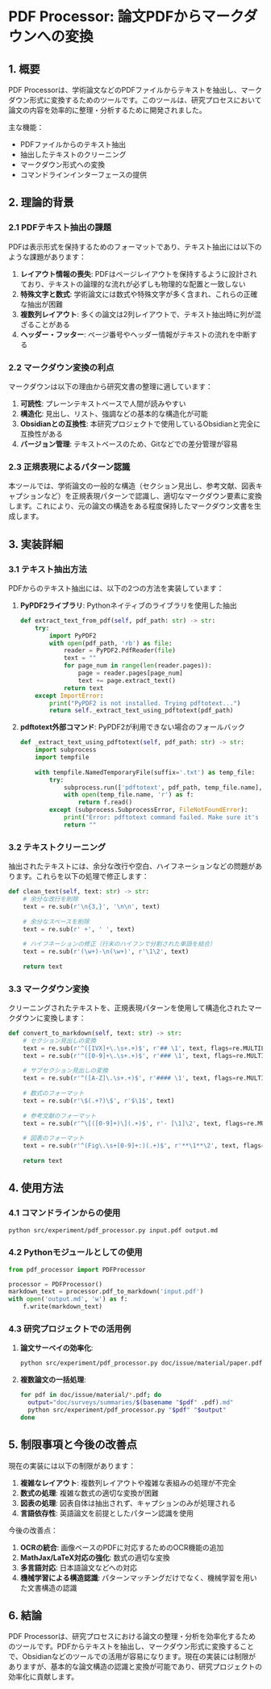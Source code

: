 # PDF Processor: 論文PDFからマークダウンへの変換

## 1. 概要

PDF Processorは、学術論文などのPDFファイルからテキストを抽出し、マークダウン形式に変換するためのツールです。このツールは、研究プロセスにおいて論文の内容を効率的に整理・分析するために開発されました。

主な機能：
- PDFファイルからのテキスト抽出
- 抽出したテキストのクリーニング
- マークダウン形式への変換
- コマンドラインインターフェースの提供

## 2. 理論的背景

### 2.1 PDFテキスト抽出の課題

PDFは表示形式を保持するためのフォーマットであり、テキスト抽出には以下のような課題があります：

1. **レイアウト情報の喪失**: PDFはページレイアウトを保持するように設計されており、テキストの論理的な流れが必ずしも物理的な配置と一致しない
2. **特殊文字と数式**: 学術論文には数式や特殊文字が多く含まれ、これらの正確な抽出が困難
3. **複数列レイアウト**: 多くの論文は2列レイアウトで、テキスト抽出時に列が混ざることがある
4. **ヘッダー・フッター**: ページ番号やヘッダー情報がテキストの流れを中断する

### 2.2 マークダウン変換の利点

マークダウンは以下の理由から研究文書の整理に適しています：

1. **可読性**: プレーンテキストベースで人間が読みやすい
2. **構造化**: 見出し、リスト、強調などの基本的な構造化が可能
3. **Obsidianとの互換性**: 本研究プロジェクトで使用しているObsidianと完全に互換性がある
4. **バージョン管理**: テキストベースのため、Gitなどでの差分管理が容易

### 2.3 正規表現によるパターン認識

本ツールでは、学術論文の一般的な構造（セクション見出し、参考文献、図表キャプションなど）を正規表現パターンで認識し、適切なマークダウン要素に変換します。これにより、元の論文の構造をある程度保持したマークダウン文書を生成します。

## 3. 実装詳細

### 3.1 テキスト抽出方法

PDFからのテキスト抽出には、以下の2つの方法を実装しています：

1. **PyPDF2ライブラリ**: Pythonネイティブのライブラリを使用した抽出
   ```python
   def extract_text_from_pdf(self, pdf_path: str) -> str:
       try:
           import PyPDF2
           with open(pdf_path, 'rb') as file:
               reader = PyPDF2.PdfReader(file)
               text = ""
               for page_num in range(len(reader.pages)):
                   page = reader.pages[page_num]
                   text += page.extract_text()
               return text
       except ImportError:
           print("PyPDF2 is not installed. Trying pdftotext...")
           return self._extract_text_using_pdftotext(pdf_path)
   ```

2. **pdftotext外部コマンド**: PyPDF2が利用できない場合のフォールバック
   ```python
   def _extract_text_using_pdftotext(self, pdf_path: str) -> str:
       import subprocess
       import tempfile
       
       with tempfile.NamedTemporaryFile(suffix='.txt') as temp_file:
           try:
               subprocess.run(['pdftotext', pdf_path, temp_file.name], check=True)
               with open(temp_file.name, 'r') as f:
                   return f.read()
           except (subprocess.SubprocessError, FileNotFoundError):
               print("Error: pdftotext command failed. Make sure it's installed.")
               return ""
   ```

### 3.2 テキストクリーニング

抽出されたテキストには、余分な改行や空白、ハイフネーションなどの問題があります。これらを以下の処理で修正します：

```python
def clean_text(self, text: str) -> str:
    # 余分な改行を削除
    text = re.sub(r'\n{3,}', '\n\n', text)
    
    # 余分なスペースを削除
    text = re.sub(r' +', ' ', text)
    
    # ハイフネーションの修正（行末のハイフンで分割された単語を結合）
    text = re.sub(r'(\w+)-\n(\w+)', r'\1\2', text)
    
    return text
```

### 3.3 マークダウン変換

クリーニングされたテキストを、正規表現パターンを使用して構造化されたマークダウンに変換します：

```python
def convert_to_markdown(self, text: str) -> str:
    # セクション見出しの変換
    text = re.sub(r'^([IVX]+\.\s+.+)$', r'## \1', text, flags=re.MULTILINE)
    text = re.sub(r'^([0-9]+\.\s+.+)$', r'### \1', text, flags=re.MULTILINE)
    
    # サブセクション見出しの変換
    text = re.sub(r'^([A-Z]\.\s+.+)$', r'#### \1', text, flags=re.MULTILINE)
    
    # 数式のフォーマット
    text = re.sub(r'\$(.+?)\$', r'$\1$', text)
    
    # 参考文献のフォーマット
    text = re.sub(r'^\[([0-9]+)\](.+)$', r'- [\1]\2', text, flags=re.MULTILINE)
    
    # 図表のフォーマット
    text = re.sub(r'^(Fig\.\s+[0-9]+:)(.+)$', r'**\1**\2', text, flags=re.MULTILINE)
    
    return text
```

## 4. 使用方法

### 4.1 コマンドラインからの使用

```bash
python src/experiment/pdf_processor.py input.pdf output.md
```

### 4.2 Pythonモジュールとしての使用

```python
from pdf_processor import PDFProcessor

processor = PDFProcessor()
markdown_text = processor.pdf_to_markdown('input.pdf')
with open('output.md', 'w') as f:
    f.write(markdown_text)
```

### 4.3 研究プロジェクトでの活用例

1. **論文サーベイの効率化**: 
   ```bash
   python src/experiment/pdf_processor.py doc/issue/material/paper.pdf doc/surveys/paper_summary.md
   ```

2. **複数論文の一括処理**:
   ```bash
   for pdf in doc/issue/material/*.pdf; do
     output="doc/surveys/summaries/$(basename "$pdf" .pdf).md"
     python src/experiment/pdf_processor.py "$pdf" "$output"
   done
   ```

## 5. 制限事項と今後の改善点

現在の実装には以下の制限があります：

1. **複雑なレイアウト**: 複数列レイアウトや複雑な表組みの処理が不完全
2. **数式の処理**: 複雑な数式の適切な変換が困難
3. **図表の処理**: 図表自体は抽出されず、キャプションのみが処理される
4. **言語依存性**: 英語論文を前提としたパターン認識を使用

今後の改善点：

1. **OCRの統合**: 画像ベースのPDFに対応するためのOCR機能の追加
2. **MathJax/LaTeX対応の強化**: 数式の適切な変換
3. **多言語対応**: 日本語論文などへの対応
4. **機械学習による構造認識**: パターンマッチングだけでなく、機械学習を用いた文書構造の認識

## 6. 結論

PDF Processorは、研究プロセスにおける論文の整理・分析を効率化するためのツールです。PDFからテキストを抽出し、マークダウン形式に変換することで、Obsidianなどのツールでの活用が容易になります。現在の実装には制限がありますが、基本的な論文構造の認識と変換が可能であり、研究プロジェクトの効率化に貢献します。
